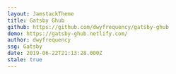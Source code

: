 ```yaml
---
layout: JamstackTheme
title: Gatsby Ghub
github: https://github.com/dwyfrequency/gatsby-ghub
demo: https://gatsby-ghub.netlify.com/
author: dwyfrequency
ssg: Gatsby
date: 2019-06-22T21:13:28.000Z
stale: true
---
```

